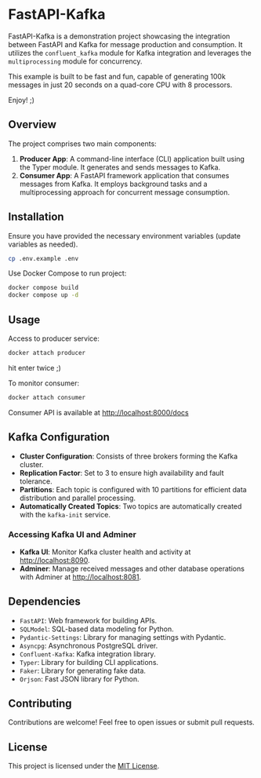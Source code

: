# FastAPI-Kafka

FastAPI-Kafka is a demonstration project showcasing the integration between FastAPI and Kafka for message production and consumption. It utilizes the `confluent_kafka` module for Kafka integration and leverages the `multiprocessing` module for concurrency.

This example is built to be fast and fun, capable of generating 100k messages in just 20 seconds on a quad-core CPU with 8 processors.

Enjoy! ;)

## Overview

The project comprises two main components:
1. **Producer App**: A command-line interface (CLI) application built using the Typer module. It generates and sends messages to Kafka.
2. **Consumer App**: A FastAPI framework application that consumes messages from Kafka. It employs background tasks and a multiprocessing approach for concurrent message consumption.

## Installation

Ensure you have provided the necessary environment variables (update variables as needed).

```bash
cp .env.example .env
```

Use Docker Compose to run project:

```bash
docker compose build
docker compose up -d
```

## Usage

Access to producer service:

```bash
docker attach producer
```
hit enter twice ;)

To monitor consumer:

```bash
docker attach consumer
```

Consumer API is available at [http://localhost:8000/docs](http://localhost:8000/docs)

## Kafka Configuration

- **Cluster Configuration**: Consists of three brokers forming the Kafka cluster.
- **Replication Factor**: Set to 3 to ensure high availability and fault tolerance.
- **Partitions**: Each topic is configured with 10 partitions for efficient data distribution and parallel processing.
- **Automatically Created Topics**: Two topics are automatically created with the `kafka-init` service.

### Accessing Kafka UI and Adminer

- **Kafka UI**: Monitor Kafka cluster health and activity at [http://localhost:8090](http://localhost:8090).
- **Adminer**: Manage received messages and other database operations with Adminer at [http://localhost:8081](http://localhost:8081).

## Dependencies

- `FastAPI`: Web framework for building APIs.
- `SQLModel`: SQL-based data modeling for Python.
- `Pydantic-Settings`: Library for managing settings with Pydantic.
- `Asyncpg`: Asynchronous PostgreSQL driver.
- `Confluent-Kafka`: Kafka integration library.
- `Typer`: Library for building CLI applications.
- `Faker`: Library for generating fake data.
- `Orjson`: Fast JSON library for Python.

## Contributing

Contributions are welcome! Feel free to open issues or submit pull requests.

## License

This project is licensed under the [MIT License](LICENSE).
